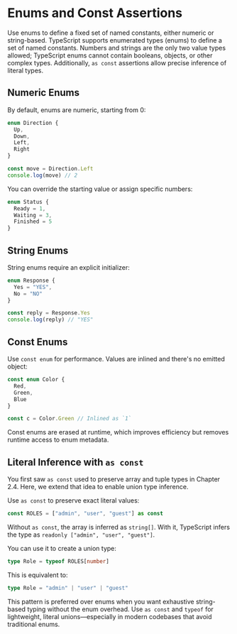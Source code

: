 # Enums and Const Assertions

Use enums to define a fixed set of named constants, either numeric or string-based.
TypeScript supports enumerated types (enums) to define a set of named constants. 
Numbers and strings are the only two value types allowed; TypeScript enums cannot contain booleans, objects, or other complex types. 
Additionally, `as const` assertions allow precise inference of literal types.

## Numeric Enums

By default, enums are numeric, starting from 0:

```ts
enum Direction {
  Up,
  Down,
  Left,
  Right
}

const move = Direction.Left
console.log(move) // 2
```

You can override the starting value or assign specific numbers:

```ts
enum Status {
  Ready = 1,
  Waiting = 3,
  Finished = 5
}
```

## String Enums

String enums require an explicit initializer:

```ts
enum Response {
  Yes = "YES",
  No = "NO"
}

const reply = Response.Yes
console.log(reply) // "YES"
```

## Const Enums

Use `const enum` for performance.
Values are inlined and there's no emitted object:

```ts
const enum Color {
  Red,
  Green,
  Blue
}

const c = Color.Green // Inlined as `1`
```

Const enums are erased at runtime, which improves efficiency but removes runtime access to enum metadata.

## Literal Inference with `as const`

You first saw `as const` used to preserve array and tuple types in Chapter 2.4. Here, we extend that idea to enable union type inference.

Use `as const` to preserve exact literal values:

```ts
const ROLES = ["admin", "user", "guest"] as const
```

Without `as const`, the array is inferred as `string[]`. With it, TypeScript infers the type as `readonly ["admin", "user", "guest"]`.

You can use it to create a union type:

```ts
type Role = typeof ROLES[number]
```

This is equivalent to:

```ts
type Role = "admin" | "user" | "guest"
```

This pattern is preferred over enums when you want exhaustive string-based typing without the enum overhead.
Use `as const` and `typeof` for lightweight, literal unions—especially in modern codebases that avoid traditional enums.
